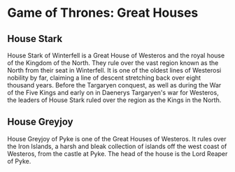 # Game of Thrones: Great Houses

## House Stark

House Stark of Winterfell is a Great House of Westeros and the royal house of the Kingdom of the North. They rule over the vast region known as the North from their seat in Winterfell. It is one of the oldest lines of Westerosi nobility by far, claiming a line of descent stretching back over eight thousand years. Before the Targaryen conquest, as well as during the War of the Five Kings and early on in Daenerys Targaryen's war for Westeros, the leaders of House Stark ruled over the region as the Kings in the North.

## House Greyjoy

House Greyjoy of Pyke is one of the Great Houses of Westeros. It rules over the Iron Islands, a harsh and bleak collection of islands off the west coast of Westeros, from the castle at Pyke. The head of the house is the Lord Reaper of Pyke.
